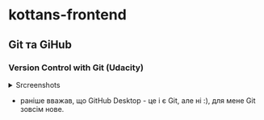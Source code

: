 # kottans-frontend
## Git та GiHub
### Version Control with Git (Udacity)
<details>
  <summary>Srcreenshots</summary>

  <img src = "./images/Udacity%20Git%20Course%201.jpg">
  <img src = "./images/Udacity%20Git%20Course.jpg">
  <img src = "./images/learngitbranching%201.jpg">
  <img src = "./images/learngitbranching%202.jpg">
    
</details>

* раніше вважав, що GitHub Desktop - це і є Git, але ні :), для мене Git зовсім нове.
